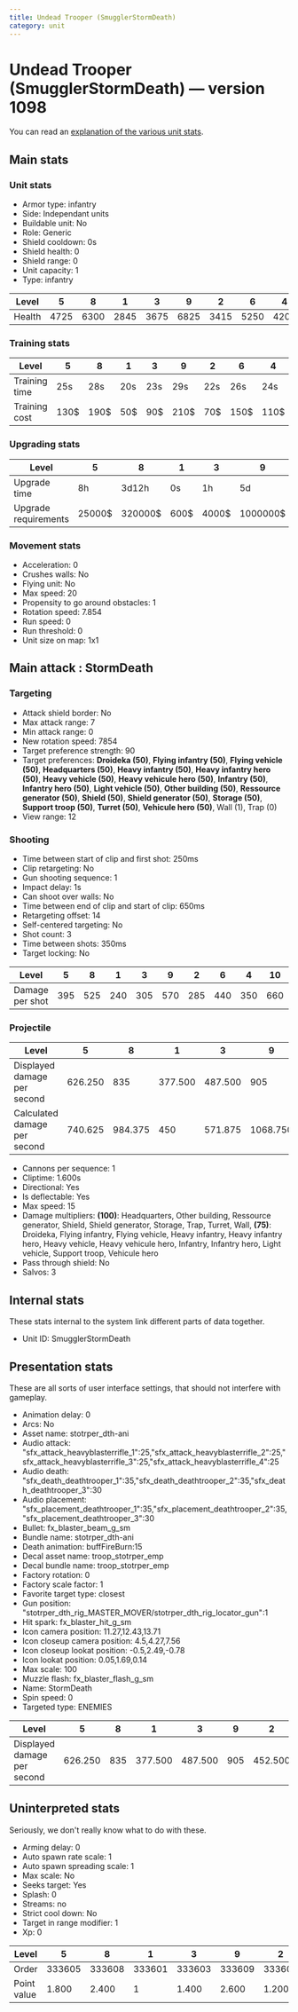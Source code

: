 ```yaml
---
title: Undead Trooper (SmugglerStormDeath)
category: unit
---
```


# Undead Trooper (SmugglerStormDeath) — version 1098

You can read an [explanation  of the various unit stats](unitexplained.md).

## Main stats

### Unit stats

  * Armor type: infantry
  * Side: Independant units
  * Buildable unit: No
  * Role: Generic
  * Shield cooldown: 0s
  * Shield health: 0
  * Shield range: 0
  * Unit capacity: 1
  * Type: infantry

|Level |5   |8   |1   |3   |9   |2   |6   |4   |10  |7   |
|------|----|----|----|----|----|----|----|----|----|----|
|Health|4725|6300|2845|3675|6825|3415|5250|4200|7875|5775|


### Training stats

|Level        |5   |8   |1  |3  |9   |2  |6   |4   |10  |7   |
|-------------|----|----|---|---|----|---|----|----|----|----|
|Training time|25s |28s |20s|23s|29s |22s|26s |24s |30s |27s |
|Training cost|130$|190$|50$|90$|210$|70$|150$|110$|230$|170$|


### Upgrading stats

|Level               |5     |8      |1   |3    |9       |2    |6      |4     |10      |7      |
|--------------------|------|-------|----|-----|--------|-----|-------|------|--------|-------|
|Upgrade time        |8h    |3d12h  |0s  |1h   |5d      |15m  |1d     |3h30m |1w1d    |2d     |
|Upgrade requirements|25000$|320000$|600$|4000$|1000000$|1500$|100000$|12500$|1750000$|160000$|


### Movement stats

  * Acceleration: 0
  * Crushes walls: No
  * Flying unit: No
  * Max speed: 20
  * Propensity to go around obstacles: 1
  * Rotation speed: 7.854
  * Run speed: 0
  * Run threshold: 0
  * Unit size on map: 1x1

## Main attack : StormDeath

### Targeting

  * Attack shield border: No
  * Max attack range: 7
  * Min attack range: 0
  * New rotation speed: 7854
  * Target preference strength: 90
  * Target preferences: **Droideka (50)**, **Flying infantry (50)**, **Flying vehicle (50)**, **Headquarters (50)**, **Heavy infantry (50)**, **Heavy infantry hero (50)**, **Heavy vehicle (50)**, **Heavy vehicule hero (50)**, **Infantry (50)**, **Infantry hero (50)**, **Light vehicle (50)**, **Other building (50)**, **Ressource generator (50)**, **Shield (50)**, **Shield generator (50)**, **Storage (50)**, **Support troop (50)**, **Turret (50)**, **Vehicule hero (50)**, Wall (1), Trap (0)
  * View range: 12

### Shooting

  * Time between start of clip and first shot: 250ms
  * Clip retargeting: No
  * Gun shooting sequence: 1
  * Impact delay: 1s
  * Can shoot over walls: No
  * Time between end of clip and start of clip: 650ms
  * Retargeting offset: 14
  * Self-centered targeting: No
  * Shot count: 3
  * Time between shots: 350ms
  * Target locking: No

|Level          |5  |8  |1  |3  |9  |2  |6  |4  |10 |7  |
|---------------|---|---|---|---|---|---|---|---|---|---|
|Damage per shot|395|525|240|305|570|285|440|350|660|485|


### Projectile

|Level                       |5      |8      |1      |3      |9       |2      |6      |4      |10      |7      |
|----------------------------|-------|-------|-------|-------|--------|-------|-------|-------|--------|-------|
|Displayed damage per second |626.250|835    |377.500|487.500|905     |452.500|696.250|556.250|1043.750|765    |
|Calculated damage per second|740.625|984.375|450    |571.875|1068.750|534.375|825    |656.250|1237.500|909.375|


  * Cannons per sequence: 1
  * Cliptime: 1.600s
  * Directional: Yes
  * Is deflectable: Yes
  * Max speed: 15
  * Damage multipliers: **(100)**: Headquarters, Other building, Ressource generator, Shield, Shield generator, Storage, Trap, Turret, Wall, **(75)**: Droideka, Flying infantry, Flying vehicle, Heavy infantry, Heavy infantry hero, Heavy vehicle, Heavy vehicule hero, Infantry, Infantry hero, Light vehicle, Support troop, Vehicule hero
  * Pass through shield: No
  * Salvos: 3

## Internal stats

These stats internal to the system link different parts of data together.

  * Unit ID: SmugglerStormDeath

## Presentation stats

These are all sorts of user interface settings, that should not interfere with gameplay.

  * Animation delay: 0
  * Arcs: No
  * Asset name: stotrper_dth-ani
  * Audio attack: "sfx_attack_heavyblasterrifle_1":25,"sfx_attack_heavyblasterrifle_2":25,"sfx_attack_heavyblasterrifle_3":25,"sfx_attack_heavyblasterrifle_4":25
  * Audio death: "sfx_death_deathtrooper_1":35,"sfx_death_deathtrooper_2":35,"sfx_death_deathtrooper_3":30
  * Audio placement: "sfx_placement_deathtrooper_1":35,"sfx_placement_deathtrooper_2":35,"sfx_placement_deathtrooper_3":30
  * Bullet: fx_blaster_beam_g_sm
  * Bundle name: stotrper_dth-ani
  * Death animation: buffFireBurn:15
  * Decal asset name: troop_stotrper_emp
  * Decal bundle name: troop_stotrper_emp
  * Factory rotation: 0
  * Factory scale factor: 1
  * Favorite target type: closest
  * Gun position: "stotrper_dth_rig_MASTER_MOVER/stotrper_dth_rig_locator_gun":1
  * Hit spark: fx_blaster_hit_g_sm
  * Icon camera position: 11.27,12.43,13.71
  * Icon closeup camera position: 4.5,4.27,7.56
  * Icon closeup lookat position: -0.5,2.49,-0.78
  * Icon lookat position: 0.05,1.69,0.14
  * Max scale: 100
  * Muzzle flash: fx_blaster_flash_g_sm
  * Name: StormDeath
  * Spin speed: 0
  * Targeted type: ENEMIES

|Level                      |5      |8  |1      |3      |9  |2      |6      |4      |10      |7  |
|---------------------------|-------|---|-------|-------|---|-------|-------|-------|--------|---|
|Displayed damage per second|626.250|835|377.500|487.500|905|452.500|696.250|556.250|1043.750|765|


## Uninterpreted stats

Seriously, we don't really know what to do with these.

  * Arming delay: 0
  * Auto spawn rate scale: 1
  * Auto spawn spreading scale: 1
  * Max scale: No
  * Seeks target: Yes
  * Splash: 0
  * Streams: no
  * Strict cool down: No
  * Target in range modifier: 1
  * Xp: 0

|Level      |5     |8     |1     |3     |9     |2     |6     |4     |10    |7     |
|-----------|------|------|------|------|------|------|------|------|------|------|
|Order      |333605|333608|333601|333603|333609|333602|333606|333604|333610|333607|
|Point value|1.800 |2.400 |1     |1.400 |2.600 |1.200 |2     |1.600 |3     |2.200 |


